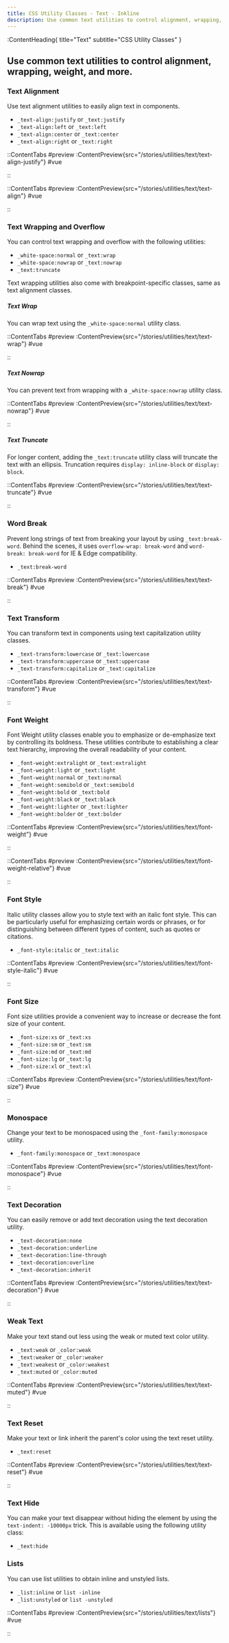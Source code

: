 ```yaml
---
title: CSS Utility Classes - Text - Inkline
description: Use common text utilities to control alignment, wrapping, weight, and more. 
---
```


:ContentHeading{ title="Text" subtitle="CSS Utility Classes" }
## Use common text utilities to control alignment, wrapping, weight, and more. 

### Text Alignment
Use text alignment utilities to easily align text in components. 

- `_text-align:justify` or `_text:justify`
- `_text-align:left` or `_text:left`
- `_text-align:center` or `_text:center`
- `_text-align:right` or `_text:right`

::ContentTabs
#preview
:ContentPreview{src="/stories/utilities/text/text-align-justify"}
#vue
<!-- Autodocs{src="@inkline/inkline/stories/utilities/text/text-align-justify.raw.vue" lang="vue"} -->
::

::ContentTabs
#preview
:ContentPreview{src="/stories/utilities/text/text-align"}
#vue
<!-- Autodocs{src="@inkline/inkline/stories/utilities/text/text-align.raw.vue" lang="vue"} -->
::


### Text Wrapping and Overflow
You can control text wrapping and overflow with the following utilities:

- `_white-space:normal` or `_text:wrap`
- `_white-space:nowrap` or `_text:nowrap`
- `_text:truncate`

Text wrapping utilities also come with breakpoint-specific classes, same as text alignment classes.

##### Text Wrap
You can wrap text using the `_white-space:normal` utility class.

::ContentTabs
#preview
:ContentPreview{src="/stories/utilities/text/text-wrap"}
#vue
<!-- Autodocs{src="@inkline/inkline/stories/utilities/text/text-wrap.raw.vue" lang="vue"} -->
::

##### Text Nowrap
You can prevent text from wrapping with a `_white-space:nowrap` utility class.

::ContentTabs
#preview
:ContentPreview{src="/stories/utilities/text/text-nowrap"}
#vue
<!-- Autodocs{src="@inkline/inkline/stories/utilities/text/text-nowrap.raw.vue" lang="vue"} -->
::

##### Text Truncate
For longer content, adding the `_text:truncate` utility class will truncate the text with an ellipsis. Truncation requires `display: inline-block` or `display: block`.

::ContentTabs
#preview
:ContentPreview{src="/stories/utilities/text/text-truncate"}
#vue
<!-- Autodocs{src="@inkline/inkline/stories/utilities/text/text-truncate.raw.vue" lang="vue"} -->
::


### Word Break
Prevent long strings of text from breaking your layout by using `_text:break-word`. Behind the scenes, it uses `overflow-wrap: break-word` and `word-break: break-word` for IE & Edge compatibility.

- `_text:break-word`

::ContentTabs
#preview
:ContentPreview{src="/stories/utilities/text/text-break"}
#vue
<!-- Autodocs{src="@inkline/inkline/stories/utilities/text/text-break.raw.vue" lang="vue"} -->
::


### Text Transform
You can transform text in components using text capitalization utility classes.

- `_text-transform:lowercase` or `_text:lowercase`
- `_text-transform:uppercase` or `_text:uppercase`
- `_text-transform:capitalize` or `_text:capitalize`

::ContentTabs
#preview
:ContentPreview{src="/stories/utilities/text/text-transform"}
#vue
<!-- Autodocs{src="@inkline/inkline/stories/utilities/text/text-transform.raw.vue" lang="vue"} -->
::


### Font Weight
Font Weight utility classes enable you to emphasize or de-emphasize text by controlling its boldness. These utilities contribute to establishing a clear text hierarchy, improving the overall readability of your content.

- `_font-weight:extralight` or `_text:extralight`
- `_font-weight:light` or `_text:light`
- `_font-weight:normal` or `_text:normal`
- `_font-weight:semibold` or `_text:semibold`
- `_font-weight:bold` or `_text:bold`
- `_font-weight:black` or `_text:black`
- `_font-weight:lighter` or `_text:lighter`
- `_font-weight:bolder` or `_text:bolder`

::ContentTabs
#preview
:ContentPreview{src="/stories/utilities/text/font-weight"}
#vue
<!-- Autodocs{src="@inkline/inkline/stories/utilities/text/font-weight.raw.vue" lang="vue"} -->
::

::ContentTabs
#preview
:ContentPreview{src="/stories/utilities/text/font-weight-relative"}
#vue
<!-- Autodocs{src="@inkline/inkline/stories/utilities/text/font-weight-relative.raw.vue" lang="vue"} -->
::


### Font Style
Italic utility classes allow you to style text with an italic font style. This can be particularly useful for emphasizing certain words or phrases, or for distinguishing between different types of content, such as quotes or citations.

- `_font-style:italic` or `_text:italic`

::ContentTabs
#preview
:ContentPreview{src="/stories/utilities/text/font-style-italic"}
#vue
<!-- Autodocs{src="@inkline/inkline/stories/utilities/text/font-style-italic.raw.vue" lang="vue"} -->
::


### Font Size
Font size utilities provide a convenient way to increase or decrease the font size of your content.

- `_font-size:xs` or `_text:xs`
- `_font-size:sm` or `_text:sm`
- `_font-size:md` or `_text:md`
- `_font-size:lg` or `_text:lg`
- `_font-size:xl` or `_text:xl`

::ContentTabs
#preview
:ContentPreview{src="/stories/utilities/text/font-size"}
#vue
<!-- Autodocs{src="@inkline/inkline/stories/utilities/text/font-size.raw.vue" lang="vue"} -->
::


### Monospace
Change your text to be monospaced using the `_font-family:monospace` utility.

- `_font-family:monospace` or `_text:monospace`

::ContentTabs
#preview
:ContentPreview{src="/stories/utilities/text/font-monospace"}
#vue
<!-- Autodocs{src="@inkline/inkline/stories/utilities/text/font-monospace.raw.vue" lang="vue"} -->
::

### Text Decoration
You can easily remove or add text decoration using the text decoration utility.

- `_text-decoration:none` 
- `_text-decoration:underline`
- `_text-decoration:line-through`
- `_text-decoration:overline`
- `_text-decoration:inherit`

::ContentTabs
#preview
:ContentPreview{src="/stories/utilities/text/text-decoration"}
#vue
<!-- Autodocs{src="@inkline/inkline/stories/utilities/text/text-decoration.raw.vue" lang="vue"} -->
::

### Weak Text
Make your text stand out less using the weak or muted text color utility.

- `_text:weak` or `_color:weak`
- `_text:weaker` or `_color:weaker`
- `_text:weakest` or `_color:weakest`
- `_text:muted` or `_color:muted`


::ContentTabs
#preview
:ContentPreview{src="/stories/utilities/text/text-muted"}
#vue
<!-- Autodocs{src="@inkline/inkline/stories/utilities/text/text-muted.raw.vue" lang="vue"} -->
::


### Text Reset
Make your text or link inherit the parent's color using the text reset utility.

- `_text:reset`

::ContentTabs
#preview
:ContentPreview{src="/stories/utilities/text/text-reset"}
#vue
<!-- Autodocs{src="@inkline/inkline/stories/utilities/text/text-reset.raw.vue" lang="vue"} -->
::


### Text Hide
You can make your text disappear without hiding the element by using the `text-indent: -10000px` trick. This is available using the following utility class:

- `_text:hide`

### Lists
You can use list utilities to obtain inline and unstyled lists.

- `_list:inline` or `list -inline`
- `_list:unstyled` or `list -unstyled`

::ContentTabs
#preview
:ContentPreview{src="/stories/utilities/text/lists"}
#vue
<!-- Autodocs{src="@inkline/inkline/stories/utilities/text/lists.raw.vue" lang="vue"} -->
::

